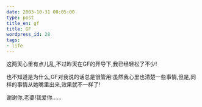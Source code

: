 ```yaml
---
date: 2003-10-31 00:05:00
type: post
title_en: gf
title: GF
wordpress_id: 28
tags:
- life
---
```


这两天心里有点儿乱,不过昨天在GF的开导下,我已经轻松了不少!  
  
也不知道是为什么,GF对我说的话总是很管用!虽然我心里也清楚一些事情,但是,同样的事情从她嘴里出来,效果就不一样了!  
  
谢谢你,老婆!我爱你......

